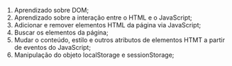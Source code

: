 1. Aprendizado sobre DOM;
2. Aprendizado sobre a interação entre o HTML e o JavaScript;
3. Adicionar e remover elementos HTML da página via JavaScript;
4. Buscar os elementos da página;
5. Mudar o conteúdo, estilo e outros atributos de elementos HTMT a partir de eventos do JavaScript;
6. Manipulação do objeto localStorage e sessionStorage;

